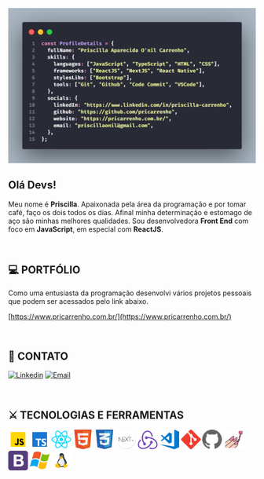 <div align="center">
    <img alt="ProfileDetails" title="ProfileDetails" src=".github/assets/code.png" />
</div>

## Olá Devs!

Meu nome é **Priscilla**. Apaixonada pela área da programação e por tomar café, faço os dois todos os dias. Afinal minha determinação e estomago de aço são minhas melhores qualidades. Sou desenvolvedora **Front End** com foco em **JavaScript**, em especial com **ReactJS**.

<br />

## 💻 PORTFÓLIO

Como uma entusiasta da programação desenvolvi vários projetos pessoais que podem ser acessados pelo link abaixo.

[https://www.pricarrenho.com.br/](https://www.pricarrenho.com.br/)

<br />

## 📝 CONTATO

[![Linkedin](https://img.shields.io/badge/-LinkedIn-blue?style=flat-square&logo=Linkedin&logoColor=white)](https://www.linkedin.com/in/priscilla-carrenho)
[![Email](https://img.shields.io/badge/-Email-green?style=flat-square&logo=mail.ru&logoColor=white)](mailto:rafael.carrenho@hotmail.com)

<br />

## ⚔ TECNOLOGIAS E FERRAMENTAS

<code><img width="40px" alt="JavaScript" title="JavaScript" src=".github/assets/techs/js.svg"></code>
<code><img width="40px" alt="TypeScript" title="TypeScript" src=".github/assets/techs/ts.svg"></code>
<code><img width="40px" alt="ReactJS" title="ReactJS" src=".github/assets/techs/react.svg"></code>
<code><img width="40px" alt="HTML" title="HTML" src=".github/assets/techs/html.svg"></code>
<code><img width="40px" alt="CSS" title="CSS" src=".github/assets/techs/css.png"></code>
<code><img width="40px" alt="NextJS" title="NextJS" src=".github/assets/techs/nextjs.webp"></code>
<code><img width="40px" alt="Redux" title="Redux" src=".github/assets/techs/redux.svg"></code>
<code><img width="40px" alt="VSCode" title="VSCode" src=".github/assets/techs/vsCode.svg"></code>
<code><img width="40px" alt="Git" title="Git" src=".github/assets/techs/git.svg"></code>
<code><img width="40px" alt="Github" title="Github" src=".github/assets/techs/github.svg"></code>
<code><img width="40px" alt="Styled Components" title="Styled Components" src=".github/assets/techs/styled.svg"></code>
<code><img width="40px" alt="Bootstrap" title="Bootstrap" src=".github/assets/techs/bootstrap.svg"></code>
<code><img width="40px" alt="Windows" title="Windows" src=".github/assets/techs/windows.svg"></code>
<code><img width="40px" alt="Linux" title="Linux" src=".github/assets/techs/linux.svg"></code>
